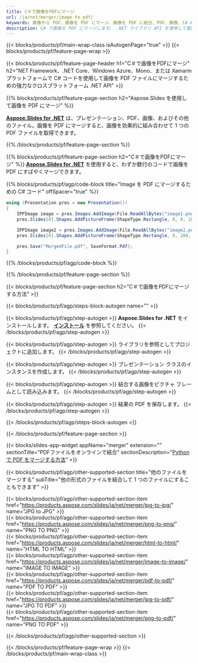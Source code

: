 ```yaml
---
title: C＃で画像をPDFにマージ
url: /ja/net/merger/image-to-pdf/
keywords: 画像から PDF、画像を PDF にマージ、画像を PDF に結合、PDF、画像、C# API、.NET ライブラリ
description: C# で画像を PDF にマージします。 .NET ライブラリ API を使用して画像と PDF を組み合わせる
---
```


{{< blocks/products/pf/main-wrap-class isAutogenPage="true" >}}
{{< blocks/products/pf/feature-page-wrap >}}

{{< blocks/products/pf/feature-page-header h1="C＃で画像をPDFにマージ" h2="NET Framework、.NET Core、Windows Azure、Mono、または Xamarin プラットフォームで C# コードを使用して画像を PDF ファイルにマージするための強力なクロスプラットフォーム .NET API" >}}

{{% blocks/products/pf/feature-page-section h2="Aspose.Slides を使用して画像を PDF にマージ" %}}

[**Aspose.Slides for .NET**](https://products.aspose.com/slides/ja/net/) は、プレゼンテーション、PDF、画像、およびその他のファイル。画像を PDF にマージすると、画像を効果的に組み合わせて 1 つの PDF ファイルを取得できます。

{{% /blocks/products/pf/feature-page-section %}}




{{% blocks/products/pf/feature-page-section  h2="C＃で画像をPDFにマージ" %}}
[**Aspose.Slides for .NET**](https://products.aspose.com/slides/ja/net/) を使用すると、わずか数行のコードで画像を PDF にすばやくマージできます。

{{% blocks/products/pf/agp/code-block title="Image を PDF にマージするための C# コード" offSpacer="true" %}}
```cs
using (Presentation pres = new Presentation())
{
    IPPImage image = pres.Images.AddImage(File.ReadAllBytes("image1.png"));
    pres.Slides[0].Shapes.AddPictureFrame(ShapeType.Rectangle, 0, 0, 100, 100, image);

    IPPImage image2 = pres.Images.AddImage(File.ReadAllBytes("image2.png"));
    pres.Slides[0].Shapes.AddPictureFrame(ShapeType.Rectangle, 0, 200, 100, 100, image2);

    pres.Save("MergedFile.pdf", SaveFormat.Pdf);
}
```
{{% /blocks/products/pf/agp/code-block %}}

{{% /blocks/products/pf/feature-page-section %}}




{{< blocks/products/pf/feature-page-section  h2="C＃で画像をPDFにマージする方法" >}}


{{< blocks/products/pf/agp/steps-block-autogen name="" >}}


{{< blocks/products/pf/agp/step-autogen >}}
**Aspose.Slides for .NET** をインストールします。 [**インストール**](https://docs.aspose.com/slides/net/installation/) を参照してください。
{{< /blocks/products/pf/agp/step-autogen >}}

{{< blocks/products/pf/agp/step-autogen >}}
ライブラリを参照としてプロジェクトに追加します。
{{< /blocks/products/pf/agp/step-autogen >}}

{{< blocks/products/pf/agp/step-autogen >}}
プレゼンテーション クラスのインスタンスを作成します。
{{< /blocks/products/pf/agp/step-autogen >}}

{{< blocks/products/pf/agp/step-autogen >}}
結合する画像をピクチャ フレームとして読み込みます。
{{< /blocks/products/pf/agp/step-autogen >}}

{{< blocks/products/pf/agp/step-autogen >}}
結果の PDF を保存します。
{{< /blocks/products/pf/agp/step-autogen >}}


{{< /blocks/products/pf/agp/steps-block-autogen >}}


{{< /blocks/products/pf/feature-page-section >}}




{{< blocks/slides-app-widget  appName="merger" extension="" sectionTitle="PDFファイルをオンラインで結合" sectionDescription="[Python で PDF をマージする方法](https://products.aspose.com/slides/ja/python-net/merge/pdf/)" >}}

{{< blocks/products/pf/agp/other-supported-section title="他のファイルをマージする" subTitle="他の形式のファイルを結合して 1 つのファイルにすることもできます" >}}

{{< blocks/products/pf/agp/other-supported-section-item href="https://products.aspose.com/slides/ja/net/merger/jpg-to-jpg/" name="JPG to JPG" >}}  
{{< blocks/products/pf/agp/other-supported-section-item href="https://products.aspose.com/slides/ja/net/merger/png-to-png/" name="PNG TO PNG" >}}  
{{< blocks/products/pf/agp/other-supported-section-item href="https://products.aspose.com/slides/ja/net/merger/html-to-html/" name="HTML TO HTML" >}}  
{{< blocks/products/pf/agp/other-supported-section-item href="https://products.aspose.com/slides/ja/net/merger/image-to-image/" name="IMAGE TO IMAGE" >}}  
{{< blocks/products/pf/agp/other-supported-section-item href="https://products.aspose.com/slides/ja/net/merger/pdf-to-pdf/" name="PDF TO PDF" >}}  
{{< blocks/products/pf/agp/other-supported-section-item href="https://products.aspose.com/slides/ja/net/merger/jpg-to-pdf/" name="JPG TO PDF" >}}  
{{< blocks/products/pf/agp/other-supported-section-item href="https://products.aspose.com/slides/ja/net/merger/png-to-pdf/" name="PNG TO PDF" >}}  
  


{{< /blocks/products/pf/agp/other-supported-section >}}

{{< /blocks/products/pf/feature-page-wrap >}}
{{< /blocks/products/pf/main-wrap-class >}}